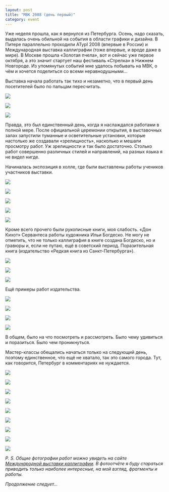 ```yaml
---
layout: post
title: "МВК 2008 (день первый)"
category: event
---
```

Уже неделя прошла, как я вернулся из Петербурга. Осень, надо сказать, выдалась очень обильной на события в области графики и дизайна. В Питере параллельно проходили ATypI 2008 (впервые в России) и Международная выставка каллиграфии (тоже впервые, и вроде даже в мире). В Москве прошла «Золотая пчела», вот и сейчас уже первое октября, а это значит стартует наш фестиваль «Стрелка» в Нижнем Новгороде. Из упомянутых событий мне удалось побывать на МВК, о чём и хочется поделиться со всеми неравнодушными...

Выставка начала работать так тихо и незаметно, что в первый день посетителей было по пальцам пересчитать.

![](https://pics.livejournal.com/quillcraft/pic/0000p81b)

![](https://pics.livejournal.com/quillcraft/pic/0000q06s)

![](https://pics.livejournal.com/quillcraft/pic/0000rsy5)

Правда, это был единственный день, когда я наслаждался работами в полной мере. После официальной церемонии открытия, в выставочных залах запустили туманные и осветительные установки, которые настолько же создавали «зрелищность», насколько и мешали просмотру работ. Уж зрелищности и так было достаточно. Столько работ совершенно различных стилей и направлений, на разных языка я не видел нигде.

Начиналась экспозиция в холле, где были выставлены работы учеников участников выставки.

![](https://pics.livejournal.com/quillcraft/pic/0000sdth)

![](https://pics.livejournal.com/quillcraft/pic/0000t22g)

![](https://pics.livejournal.com/quillcraft/pic/0001drdb)

![](https://pics.livejournal.com/quillcraft/pic/0001ed3z)

![](https://pics.livejournal.com/quillcraft/pic/0001f5gy)

Кроме всего прочего были рукописные книги, моя слабость. «Дон Кихот» Сервантеса работы художника Ильи Богдеско. Не могу не отметить, что не только каллиграфия в книге создана Богдеско, но и гравюры и, если не путаю, ещё в советский период. Поразительная книга (издательство «Редкая книга из Санкт-Петербурга»).

![](https://pics.livejournal.com/quillcraft/pic/0000weaw)

![](https://pics.livejournal.com/quillcraft/pic/0000xs0q)

![](https://pics.livejournal.com/quillcraft/pic/0000ys14)

Ещё примеры работ издательства.

![](https://pics.livejournal.com/quillcraft/pic/0000zq8e)

![](https://pics.livejournal.com/quillcraft/pic/00010rwb)

![](https://pics.livejournal.com/quillcraft/pic/00011fx4)

![](https://pics.livejournal.com/quillcraft/pic/000129z9)

В общем, было на что посмотреть и рассмотреть. Было чему удивиться и поразиться. Было чем проникнуться.

Мастер-классы обещались начаться только на следующий день, поэтому единственное, что ещё не хватало, так это самого города. Тут, как говорится, Петербург в комментариях не нуждается.

![](https://pics.livejournal.com/quillcraft/pic/00014rhf)

![](https://pics.livejournal.com/quillcraft/pic/000153rx)

![](https://pics.livejournal.com/quillcraft/pic/000161tr)

![](https://pics.livejournal.com/quillcraft/pic/000179ad)

![](https://pics.livejournal.com/quillcraft/pic/00018wwf)

![](https://pics.livejournal.com/quillcraft/pic/00019s1e)

![](https://pics.livejournal.com/quillcraft/pic/0001cerc)

![](https://pics.livejournal.com/quillcraft/pic/0001bq78)

![](https://pics.livejournal.com/quillcraft/pic/0001aeca)

*P. S. Общие фотографии работ можно увидеть на сайте [Международной выставки каллиграфии](https://calligraphy.mvk.ru/). В фотоотчёте я буду стараться приводить только наиболее интересные, на мой взгляд, фрагменты и работы.*

*Продолжение следует...*
